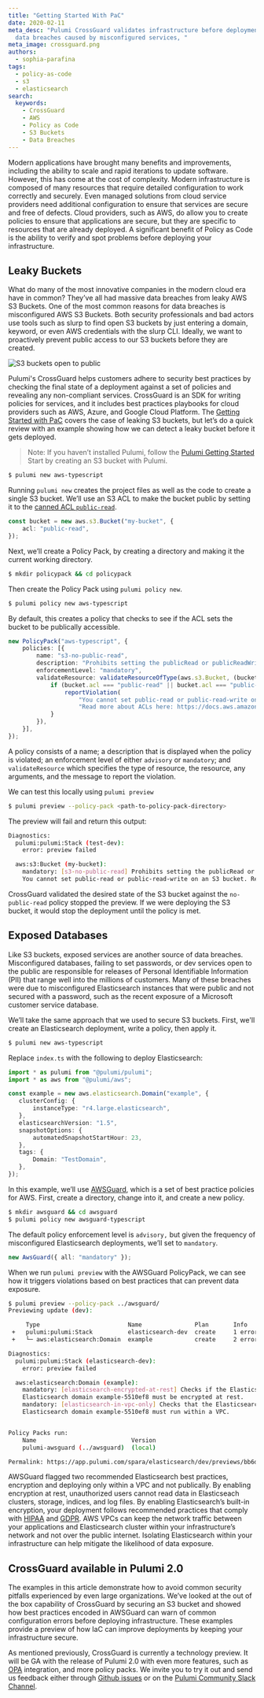 ```yaml
---
title: "Getting Started With PaC"
date: 2020-02-11
meta_desc: "Pulumi CrossGuard validates infrastructure before deployment to prevent
  data breaches caused by misconfigured services, "
meta_image: crossguard.png
authors:
  - sophia-parafina
tags:
  - policy-as-code
  - s3
  - elasticsearch
search:
  keywords:
    - CrossGuard
    - AWS
    - Policy as Code
    - S3 Buckets
    - Data Breaches
---
```


Modern applications have brought many benefits and improvements, including the ability to scale and rapid iterations to update software. However, this has come at the cost of complexity. Modern infrastructure is composed of many resources that require detailed configuration to work correctly and securely. Even managed solutions from cloud service providers need additional configuration to ensure that services are secure and free of defects. Cloud providers, such as AWS, do allow you to create policies to ensure that applications are secure, but they are specific to resources that are already deployed. A significant benefit of Policy as Code is the ability to verify and spot problems before deploying your infrastructure.

<!--more-->

## Leaky Buckets

What do many of the most innovative companies in the modern cloud era have in common? They’ve all had massive data breaches from leaky AWS S3 Buckets.  One of the most common reasons for data breaches is misconfigured AWS S3 Buckets. Both security professionals and bad actors use tools such as slurp to find open S3 buckets by just entering a domain, keyword, or even AWS credentials with the slurp CLI. Ideally, we want to proactively prevent public access to our S3 buckets before they are created.

![S3 buckets open to public](Slurp-Amazon-AWS-S3-Bucket-Enumerator.png)

Pulumi's CrossGuard helps customers adhere to security best practices by checking the final state of a deployment against a set of policies and revealing any non-compliant services. CrossGuard is an SDK for writing policies for services, and it includes best practices playbooks for cloud providers such as AWS, Azure, and Google Cloud Platform. The [Getting Started with PaC](/docs/using-pulumi/crossguard/get-started/) covers the case of leaking S3 buckets, but let’s do a quick review with an example showing how we can detect a leaky bucket before it gets deployed.

> Note: If you haven’t installed Pulumi, follow the [Pulumi Getting Started](/docs/install/)
Start by creating an S3 bucket with Pulumi.

```bash
$ pulumi new aws-typescript
```

 Running `pulumi new` creates the project files as well as the code to create a single S3 bucket. We’ll use an S3 ACL to make the bucket public by setting it to the [canned ACL `public-read`](https://docs.aws.amazon.com/AmazonS3/latest/dev/acl-overview.html#canned-acl).

```ts
const bucket = new aws.s3.Bucket("my-bucket", {
    acl: "public-read",
});
```

Next, we’ll create a Policy Pack, by creating a directory and making it the current working directory.

```bash
$ mkdir policypack && cd policypack
```

Then create the Policy Pack using `pulumi policy new`.

```bash
$ pulumi policy new aws-typescript
```

By default, this creates a policy that checks to see if the ACL sets the bucket to be publically accessible.

```ts
new PolicyPack("aws-typescript", {
    policies: [{
        name: "s3-no-public-read",
        description: "Prohibits setting the publicRead or publicReadWrite permission on AWS S3 buckets.",
        enforcementLevel: "mandatory",
        validateResource: validateResourceOfType(aws.s3.Bucket, (bucket, args, reportViolation) => {
            if (bucket.acl === "public-read" || bucket.acl === "public-read-write") {
                reportViolation(
                    "You cannot set public-read or public-read-write on an S3 bucket. " +
                    "Read more about ACLs here: https://docs.aws.amazon.com/AmazonS3/latest/dev/acl-overview.html");
            }
        }),
    }],
});
```

A policy consists of a name; a description that is displayed when the policy is violated; an enforcement level of either `advisory` or `mandatory`; and `validateResource` which specifies the type of resource, the resource, any arguments, and the message to report the violation.

We can test this locally using `pulumi preview`

```bash
$ pulumi preview --policy-pack <path-to-policy-pack-directory>
```

The preview will fail and return this output:

```bash
Diagnostics:
  pulumi:pulumi:Stack (test-dev):
    error: preview failed

  aws:s3:Bucket (my-bucket):
    mandatory: [s3-no-public-read] Prohibits setting the publicRead or publicReadWrite permission on AWS S3 buckets.
    You cannot set public-read or public-read-write on an S3 bucket. Read more about ACLs here: https://docs.aws.amazon.com/AmazonS3/latest/dev/acl-overview.html
```

CrossGuard validated the desired state of the S3 bucket against the `no-public-read` policy stopped the preview. If we were deploying the S3 bucket, it would stop the deployment until the policy is met.

## Exposed Databases

Like S3 buckets, exposed services are another source of data breaches. Misconfigured databases, failing to set passwords, or dev services open to the public are responsible for releases of Personal Identifiable Information (PII) that range well into the millions of customers. Many of these breaches were due to misconfigured Elasticsearch instances that were public and not secured with a password, such as the recent exposure of a Microsoft customer service database.

We’ll take the same approach that we used to secure S3 buckets. First, we'll create an Elasticsearch deployment, write a policy, then apply it.

```bash
$ pulumi new aws-typescript
```

Replace `index.ts` with the following to deploy Elasticsearch:

```ts
import * as pulumi from "@pulumi/pulumi";
import * as aws from "@pulumi/aws";

const example = new aws.elasticsearch.Domain("example", {
   clusterConfig: {
       instanceType: "r4.large.elasticsearch",
   },
   elasticsearchVersion: "1.5",
   snapshotOptions: {
       automatedSnapshotStartHour: 23,
   },
   tags: {
       Domain: "TestDomain",
   },
});
```

In this example, we’ll use [AWSGuard](/docs/using-pulumi/crossguard/awsguard/), which is a set of best practice policies for AWS. First, create a directory, change into it, and create a new policy.

```bash
$ mkdir awsguard && cd awsguard
$ pulumi policy new awsguard-typescript
```

The default policy enforcement level is `advisory,` but given the frequency of misconfigured Elasticsearch deployments, we’ll set to `mandatory`.

```ts
new AwsGuard({ all: "mandatory" });
```

When we run `pulumi preview` with the AWSGuard PolicyPack, we can see how it triggers violations based on best practices that can prevent data exposure.

```bash
$ pulumi preview --policy-pack ../awsguard/
Previewing update (dev):

     Type                         Name               Plan       Info
 +   pulumi:pulumi:Stack          elasticsearch-dev  create     1 error
 +   └─ aws:elasticsearch:Domain  example            create     2 errors

Diagnostics:
  pulumi:pulumi:Stack (elasticsearch-dev):
    error: preview failed

  aws:elasticsearch:Domain (example):
    mandatory: [elasticsearch-encrypted-at-rest] Checks if the Elasticsearch Service domains have encryption at rest enabled.
    Elasticsearch domain example-5510ef8 must be encrypted at rest.
    mandatory: [elasticsearch-in-vpc-only] Checks that the Elasticsearch domain is only available within a VPC, and not accessible via a public endpoint.
    Elasticsearch domain example-5510ef8 must run within a VPC.


Policy Packs run:
    Name                           Version
    pulumi-awsguard (../awsguard)  (local)

Permalink: https://app.pulumi.com/spara/elasticsearch/dev/previews/bb6df58f-69aa-485a-99a4-d076bc067b84
```

AWSGuard flagged two recommended Elasticsearch best practices, encryption and deploying only within a VPC and not publically. By enabling encryption at rest, unauthorized users cannot read data in Elasticseach clusters, storage, indices, and log files. By enabling Elasticsearch’s built-in encryption, your deployment follows recommended practices that comply with [HIPAA](https://aspe.hhs.gov/report/health-insurance-portability-and-accountability-act-1996) and [GDPR](https://gdprinfo.eu/). AWS VPCs can keep the network traffic between your applications and Elasticsearch cluster within your infrastructure’s network and not over the public internet. Isolating Elasticsearch within your infrastructure can help mitigate the likelihood of data exposure.

## CrossGuard available in Pulumi 2.0

The examples in this article demonstrate how to avoid common security pitfalls experienced by even large organizations. We’ve looked at the out of the box capability of CrossGuard by securing an S3 bucket and showed how best practices encoded in AWSGuard can warn of common configuration errors before deploying infrastructure. These examples provide a preview of how IaC can improve deployments by keeping your infrastructure secure.

As mentioned previously, CrossGuard is currently a technology preview. It will be GA with the release of Pulumi 2.0 with even more features, such as [OPA](https://www.openpolicyagent.org/) integration, and more policy packs. We invite you to try it out and send us feedback either through [Github issues](https://github.com/pulumi/pulumi-policy) or on the [Pulumi Community Slack Channel](https://slack.pulumi.com/).

